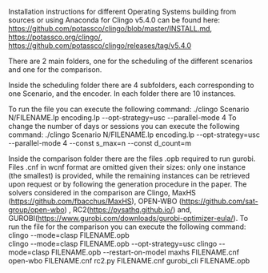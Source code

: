 Installation instructions for different Operating Systems building from sources or using Anaconda for Clingo v5.4.0 can be found here: https://github.com/potassco/clingo/blob/master/INSTALL.md, https://potassco.org/clingo/, https://github.com/potassco/clingo/releases/tag/v5.4.0

There are 2 main folders, one for the scheduling of the different scenarios and one for the comparison.

Inside the scheduling folder there are 4 subfolders, each corresponding to one Scenario, and the encoder.
In each folder there are 10 instances.

To run the file you can execute the following command:
./clingo Scenario N/FILENAME.lp encoding.lp --opt-strategy=usc --parallel-mode 4
To change the number of days or sessions you can execute the following command:
./clingo Scenario N/FILENAME.lp encoding.lp --opt-strategy=usc --parallel-mode 4 --const s_max=n --const d_count=m

Inside the comparison folder there are the files .opb required to run gurobi. Files .cnf in wcnf format are omitted given their sizes: only one instance (the smallest) is provided, while the remaining instances can be retrieved upon request or by following the generation procedure in the paper. 
The solvers considered in the comparison are Clingo, MaxHS (https://github.com/fbacchus/MaxHS), OPEN-WBO (https://github.com/sat-group/open-wbo) , RC2(https://pysathq.github.io/) and, GUROBI(https://www.gurobi.com/downloads/gurobi-optimizer-eula/).
To run the file for the comparison you can execute the following command:
clingo --mode=clasp FILENAME.opb  
clingo --mode=clasp FILENAME.opb  --opt-strategy=usc
clingo --mode=clasp FILENAME.opb  --restart-on-model
maxhs FILENAME.cnf
open-wbo FILENAME.cnf
rc2.py FILENAME.cnf
gurobi_cli FILENAME.opb
